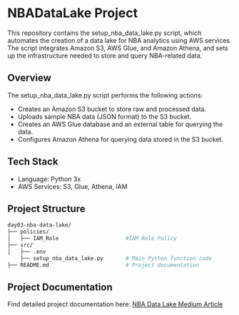 # NBADataLake Project
This repository contains the setup_nba_data_lake.py script, which automates the creation of a data lake for NBA analytics using AWS services. The script integrates Amazon S3, AWS Glue, and Amazon Athena, and sets up the infrastructure needed to store and query NBA-related data.

## Overview
The setup_nba_data_lake.py script performs the following actions:

- Creates an Amazon S3 bucket to store raw and processed data.
- Uploads sample NBA data (JSON format) to the S3 bucket.
- Creates an AWS Glue database and an external table for querying the data.
- Configures Amazon Athena for querying data stored in the S3 bucket.

## Tech Stack

- Language: Python 3x
- AWS Services: S3, Glue, Athena, IAM

## **Project Structure**
```bash
day03-nba-data-lake/
├── policies/
│   ├── IAM_Role                     #IAM Role Policy
├── src/
│   ├── .env
    ├── setup_nba_data_lake.py       # Main Python function code
├── README.md                        # Project documentation
```

## Project Documentation

Find detailed project documentation here: [NBA Data Lake Medium Article](https://medium.com/@ntando.mv15/sports-analytics-data-lake-project-e5636c43d707)


